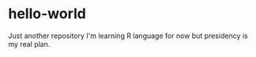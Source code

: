 # hello-world
Just another repository
I'm learning R language for now but presidency is my real plan.
